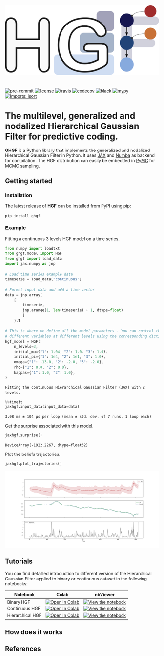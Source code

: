 <img src="docs/source/images/logo.png" align="center" alt="hgf" VSPACE=30>

[![pre-commit](https://img.shields.io/badge/pre--commit-enabled-brightgreen?logo=pre-commit&logoColor=white)](https://github.com/pre-commit/pre-commit) [![license](https://img.shields.io/badge/License-GPL%20v3-blue.svg)](https://github.com/LegrandNico/metadPy/blob/master/LICENSE) [![travis](https://travis-ci.com/LegrandNico/ghgf.svg?branch=master)](https://travis-ci.com/LegandNico/ghgf) [![codecov](https://codecov.io/gh/LegrandNico/ghgf/branch/master/graph/badge.svg)](https://codecov.io/gh/LegrandNico/ghgf) [![black](https://img.shields.io/badge/code%20style-black-000000.svg)](https://github.com/psf/black) [![mypy](http://www.mypy-lang.org/static/mypy_badge.svg)](http://mypy-lang.org/) [![Imports: isort](https://img.shields.io/badge/%20imports-isort-%231674b1?style=flat&labelColor=ef8336)](https://pycqa.github.io/isort/)

# The multilevel, generalized and nodalized Hierarchical Gaussian Filter for predictive coding.

**GHGF** is a Python library that implements the generalized and nodalized Hierarchical Gaussian Filter in Python. It uses [JAX](https://jax.readthedocs.io/en/latest/jax.html) and [Numba](http://numba.pydata.org/) as backend for compilation. The HGF distribution can easily be embedded in [PyMC](https://www.pymc.io/welcome.html) for MCMC sampling.

## Getting started

### Installation

The latest release of **HGF** can be installed from PyPI using pip:

`pip install ghgf`

### Example

Fitting a continuous 3 levels HGF model on a time series.

```python
from numpy import loadtxt
from ghgf.model import HGF
from ghgf import load_data
import jax.numpy as jnp

# Load time series example data
timeserie = load_data("continuous")

# Format input data and add a time vector 
data = jnp.array(
    [
        timeserie, 
        jnp.arange(1, len(timeserie) + 1, dtype=float)
        ]
    ).T

# This is where we define all the model parameters - You can control the value of
# different variables at different levels using the corresponding dictionary.
hgf_model = HGF(
    n_levels=3,
    initial_mu={"1": 1.04, "2": 1.0, "3": 1.0},
    initial_pi={"1": 1e4, "2": 1e1, "3": 1.0},
    omega={"1": -13.0, "2": -2.0, "3": -2.0},
    rho={"1": 0.0, "2": 0.0},
    kappas={"1": 1.0, "2": 1.0},
)

```

`
Fitting the continuous Hierarchical Gaussian Filter (JAX) with 2 levels.
`

```python
%%timeit
jaxhgf.input_data(input_data=data)
```
`
3.08 ms ± 104 µs per loop (mean ± std. dev. of 7 runs, 1 loop each)
`

Get the surprise associated with this model.
```python
jaxhgf.surprise()
```
`
DeviceArray(-1922.2267, dtype=float32)
`

Plot the beliefs trajectories.

```python
jaxhgf.plot_trajectories()
```

![png](./docs/source/images/trajectories.png)

## Tutorials

You can find detailled introduction to different version of the Hierarchical Gaussian Filter applied to binary or continuous dataset in the following notebooks:

| Notebook | Colab | nbViewer |
| --- | ---| --- |
| Binary HGF | [![Open In Colab](https://colab.research.google.com/assets/colab-badge.svg)](https://colab.research.google.com/github/ilabcode/ghgf/raw/ecg/notebooks/1-Binary%20HGF.ipynb) |  [![View the notebook](https://img.shields.io/badge/render-nbviewer-orange.svg)](https://nbviewer.jupyter.org/github/ilabcode/ghgf/raw/ecg/notebooks/1-Binary%20HGF.ipynb)
| Continuous HGF | [![Open In Colab](https://colab.research.google.com/assets/colab-badge.svg)](https://colab.research.google.com/github/ilabcode/ghgf/raw/ecg/notebooks/2-Continuous%20HGF.ipynb) |  [![View the notebook](https://img.shields.io/badge/render-nbviewer-orange.svg)](https://nbviewer.jupyter.org/github/ilabcode/ghgf/raw/ecg/notebooks/2-Continuous%20HGF.ipynb)
| Hierarchical HGF | [![Open In Colab](https://colab.research.google.com/assets/colab-badge.svg)](https://colab.research.google.com/github/ilabcode/ghgf/raw/ecg/notebooks/3-HierarchicalHGF.ipynb) |  [![View the notebook](https://img.shields.io/badge/render-nbviewer-orange.svg)](https://nbviewer.jupyter.org/github/ilabcode/ghgf/raw/ecg/notebooks/3-HierarchicalHGF.ipynb)

## How does it works

## References
